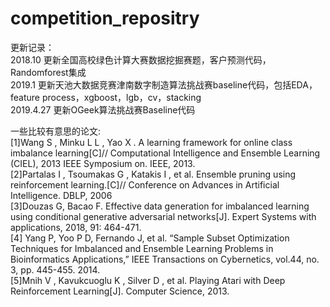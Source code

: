 # competition_repositry

更新记录：<br/>
2018.10 更新全国高校绿色计算大赛数据挖掘赛题，客户预测代码，Randomforest集成<br/>
2019.1 更新天池大数据竞赛津南数字制造算法挑战赛baseline代码，包括EDA，feature process，xgboost，lgb，cv，stacking<br/>
2019.4.27 更新OGeek算法挑战赛Baseline代码




一些比较有意思的论文:<br/>
[1]Wang S , Minku L L , Yao X . A learning framework for online class imbalance learning[C]// Computational Intelligence and Ensemble Learning (CIEL), 2013 IEEE Symposium on. IEEE, 2013.<br/>
[2]Partalas I , Tsoumakas G , Katakis I , et al. Ensemble pruning using reinforcement learning.[C]// Conference on Advances in Artificial Intelligence. DBLP, 2006<br/>
[3]Douzas G, Bacao F. Effective data generation for imbalanced learning using conditional generative adversarial networks[J]. Expert Systems with applications, 2018, 91: 464-471.<br/>
[4] Yang P, Yoo P D, Fernando J, et al. “Sample Subset Optimization Techniques for Imbalanced and Ensemble Learning Problems in
Bioinformatics Applications,” IEEE Transactions on Cybernetics, vol.44, no. 3, pp. 445-455. 2014.<br/>
[5]Mnih V , Kavukcuoglu K , Silver D , et al. Playing Atari with Deep Reinforcement Learning[J]. Computer Science, 2013.<br/>


